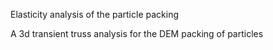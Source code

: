 Elasticity analysis of the particle packing

A 3d transient truss analysis for the DEM packing of particles

